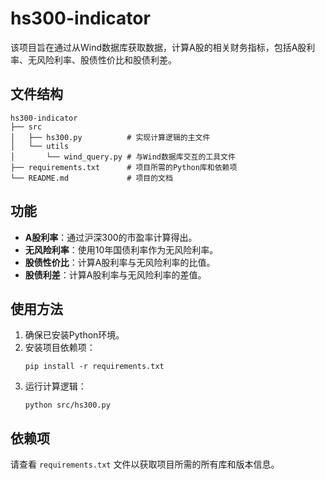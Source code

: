 # hs300-indicator

该项目旨在通过从Wind数据库获取数据，计算A股的相关财务指标，包括A股利率、无风险利率、股债性价比和股债利差。

## 文件结构

```
hs300-indicator
├── src
│   ├── hs300.py          # 实现计算逻辑的主文件
│   └── utils
│       └── wind_query.py # 与Wind数据库交互的工具文件
├── requirements.txt      # 项目所需的Python库和依赖项
└── README.md             # 项目的文档
```

## 功能

- **A股利率**：通过沪深300的市盈率计算得出。
- **无风险利率**：使用10年国债利率作为无风险利率。
- **股债性价比**：计算A股利率与无风险利率的比值。
- **股债利差**：计算A股利率与无风险利率的差值。

## 使用方法

1. 确保已安装Python环境。
2. 安装项目依赖项：
   ```
   pip install -r requirements.txt
   ```
3. 运行计算逻辑：
   ```
   python src/hs300.py
   ```

## 依赖项

请查看 `requirements.txt` 文件以获取项目所需的所有库和版本信息。